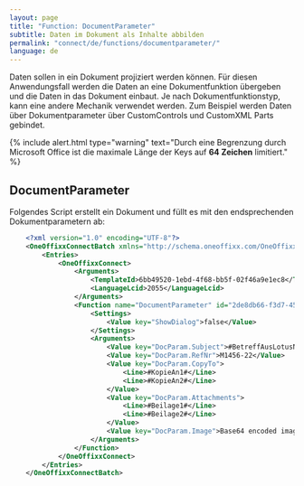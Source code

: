 ```yaml
---
layout: page
title: "Function: DocumentParameter"
subtitle: Daten im Dokument als Inhalte abbilden
permalink: "connect/de/functions/documentparameter/"
language: de
---
```


Daten sollen in ein Dokument projiziert werden können. Für diesen Anwendungsfall werden die Daten an eine Dokumentfunktion übergeben und die Daten in das Dokument einbaut. Je nach Dokumentfunktionstyp, kann eine andere Mechanik verwendet werden. Zum Beispiel werden Daten über Dokumentparameter über CustomControls und CustomXML Parts gebindet.

{% include alert.html type="warning" text="Durch eine Begrenzung durch Microsoft Office ist die maximale Länge der Keys auf <b>64 Zeichen</b> limitiert." %}

## DocumentParameter

Folgendes Script erstellt ein Dokument und füllt es mit den endsprechenden Dokumentparametern ab:

```xml
    <?xml version="1.0" encoding="UTF-8"?>
    <OneOffixxConnectBatch xmlns="http://schema.oneoffixx.com/OneOffixxConnectBatch/1" xmlns:xsi="http://www.w3.org/2001/XMLSchema-instance">
    	<Entries>
    		<OneOffixxConnect>
    			<Arguments>
    				<TemplateId>6bb49520-1ebd-4f68-bb5f-02f46a9e1ec8</TemplateId>
    				<LanguageLcid>2055</LanguageLcid>
    			</Arguments>
    			<Function name="DocumentParameter" id="2de8db66-f3d7-456d-bba3-6bb0f12c1fb6">
    				<Settings>
    					<Value key="ShowDialog">false</Value>
    				</Settings>
    				<Arguments>
    					<Value key="DocParam.Subject">#BetreffAusLotusNotes#</Value>
    					<Value key="DocParam.RefNr">M1456-22</Value>
    					<Value key="DocParam.CopyTo">
    						<Line>#KopieAn1#</Line>
    						<Line>#KopieAn2#</Line>
    					</Value>
    					<Value key="DocParam.Attachments">
    						<Line>#Beilage1#</Line>
    						<Line>#Beilage2#</Line>
    					</Value>
    					<Value key="DocParam.Image">Base64 encoded image</Value>
    				</Arguments>
    			</Function>
    		</OneOffixxConnect>
    	</Entries>
    </OneOffixxConnectBatch>
```
